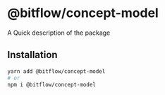 # @bitflow/concept-model

A Quick description of the package

## Installation

```sh
yarn add @bitflow/concept-model
# or
npm i @bitflow/concept-model
```
